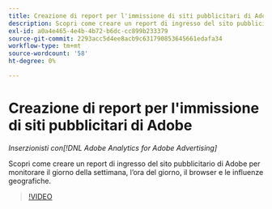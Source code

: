 ```yaml
---
title: Creazione di report per l'immissione di siti pubblicitari di Adobe
description: Scopri come creare un report di ingresso del sito pubblicitario di Adobe per monitorare il giorno della settimana, l’ora del giorno, il browser e le influenze geografiche.
exl-id: a0a4e465-4e4b-4b72-b6dc-cc899b233379
source-git-commit: 2293acc5d4ee8acb9c631790853645661edafa34
workflow-type: tm+mt
source-wordcount: '58'
ht-degree: 0%

---
```


# Creazione di report per l&#39;immissione di siti pubblicitari di Adobe

*Inserzionisti con[!DNL Adobe Analytics for Adobe Advertising]*

Scopri come creare un report di ingresso del sito pubblicitario di Adobe per monitorare il giorno della settimana, l’ora del giorno, il browser e le influenze geografiche.

>[!VIDEO](https://video.tv.adobe.com/v/33921)
